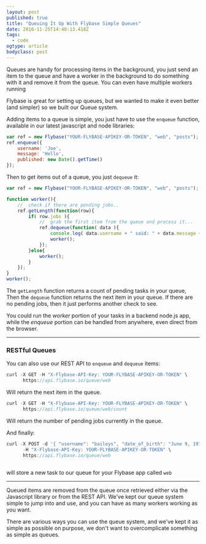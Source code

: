```yaml
---
layout: post 
published: true 
title: "Queuing It Up With Flybase Simple Queues"
date: 2016-11-25T14:40:13.418Z 
tags:
  - code
ogtype: article 
bodyclass: post 
---
```


Queues are handy for processing items in the background, you just send an item to the queue and have a worker in the background to do something with it and remove it from the queue. You can even have multiple workers running

Flybase is great for setting up queues, but we wanted to make it even better (and simpler) so we built our Queue system.

Adding items to a queue is simple, you just have to use the `enqueue` function, available in our latest javascript and node libraries:

```javascript
var ref = new Flybase("YOUR-FLYBASE-APIKEY-OR-TOKEN", "web", "posts");
ref.enqueue({
	username: 'Joe',
	message: 'Hello',
	published: new Date().getTime()
});
```

Then to get items out of a queue, you just `dequeue` it:

```javascript
var ref = new Flybase("YOUR-FLYBASE-APIKEY-OR-TOKEN", "web", "posts");

function worker(){
	//	check if there are pending jobs..
	ref.getLength(function(row){
		if( row.jobs ){
			//	grab the first item from the queue and process it...
			ref.dequeue(function( data ){
				console.log( data.username + " said: " + data.message + " on " + data.published);
				worker();
			});
		}else{
			worker();
		}
	});
}
worker();
```

The `getLength` function returns a count of pending tasks in your queue, Then the `dequeue` function returns the next item in your queue.  If there are no pending jobs, then it just performs another check to see.

You could run the _worker_ portion of your tasks in a backend node.js app, while the _enqueue_ portion can be handled from anywhere, even direct from the browser.

----

### RESTful Queues

You can also use our REST API to `enqueue` and `dequeue` items:

```javascript
curl -X GET -H "X-Flybase-API-Key: YOUR-FLYBASE-APIKEY-OR-TOKEN" \
	  https://api.flybase.io/queue/web
```

Will return the next item in the queue.

```javascript
curl -X GET -H "X-Flybase-API-Key: YOUR-FLYBASE-APIKEY-OR-TOKEN" \
	  https://api.flybase.io/queue/web/count
```

Will return the number of pending jobs currently in the queue.

And finally:

```javascript
curl -X POST -d '{ "username": "baileys", "date_of_birth": "June 9, 1978", "full_name": "Bailey Stringer"}' \
	  -H "X-Flybase-API-Key: YOUR-FLYBASE-APIKEY-OR-TOKEN" \
	  https://api.flybase.io/queue/web
			
```

will store a new task to our queue for your Flybase app called `web`


---

Queued items are removed from the queue once retrieved either via the Javascript library or from the REST API. We've kept our queue system simple to jump into and use, and you can have as many workers working as you want.

There are various ways you can use the queue system, and we've kept it as simple as possible on purpose, we don't want to overcomplicate something as simple as queues.